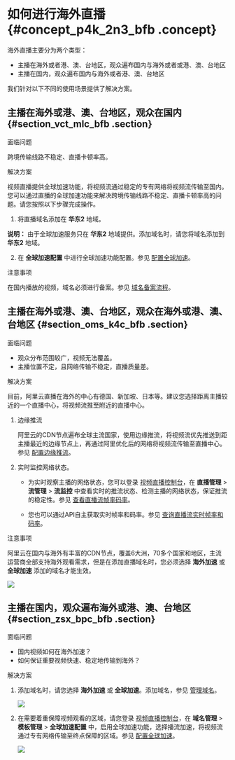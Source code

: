 # 如何进行海外直播 {#concept_p4k_2n3_bfb .concept}

海外直播主要分为两个类型：

-   主播在海外或者港、澳、台地区，观众遍布国内与海外或者或港、澳、台地区
-   主播在国内，观众遍布国内与海外或者港、澳、台地区

我们针对以下不同的使用场景提供了解决方案。

## 主播在海外或港、澳、台地区，观众在国内 {#section_vct_mlc_bfb .section}

面临问题

跨境传输线路不稳定、直播卡顿率高。

解决方案

视频直播提供全球加速功能，将视频流通过稳定的专有网络将视频流传输至国内。您可以通过直播的全球加速功能来解决跨境传输线路不稳定、直播卡顿率高的问题。请您按照以下步骤完成操作。

1.  将直播域名添加在 **华东2** 地域。

**说明：** 由于全球加速服务只在 **华东2** 地域提供。添加域名时，请您将域名添加到 **华东2** 地域。

2.  在 **全球加速配置** 中进行全球加速功能配置。参见 [配置全球加速](http://help.aliyun-inc.com/dochelp/~~86585~~)。

注意事项

在国内播放的视频，域名必须进行备案。参见 [域名备案流程](https://beian.aliyun.com/?spm=a2c4g.11186623.2.3.iQDVRd)。

## 主播在海外或港、澳、台地区，观众在海外或港、澳、台地区 {#section_oms_k4c_bfb .section}

面临问题

-   观众分布范围较广，视频无法覆盖。
-   主播位置不定，且网络传输不稳定，直播质量差。

解决方案

目前，阿里云直播在海外的中心有德国、新加坡、日本等。建议您选择距离主播较近的一个直播中心，将视频流推至附近的直播中心。

1.  边缘推流

    阿里云的CDN节点遍布全球主流国家，使用边缘推流，将视频流优先推送到距主播最近的边缘节点上，再通过阿里优化后的网络将视频流传输至直播中心。参见 [配置边缘推流](http://help.aliyun-inc.com/dochelp/~~84746~~)。

2.  实时监控网络状态。
    -   为实时观察主播的网络状态，您可以登录 [视频直播控制台](https://live.console.aliyun.com/?spm=5176.2020520001.aliyun_topbar.70.5fbc12d2y1SR2F#/overview)，在 **直播管理** \> **流管理** \> **流监控** 中查看实时的推流状态、检测主播的网络状态，保证推流的稳定性。参见 [查看直播流帧率码率](http://help.aliyun-inc.com/dochelp/~~84946~~)。

    -   您也可以通过API自主获取实时帧率和码率。参见 [查询直播流实时帧率和码率](http://help.aliyun-inc.com/dochelp/~~60410~~)。

注意事项

阿里云在国内与海外有丰富的CDN节点，覆盖6大洲，70多个国家和地区，主流运营商全部支持海外观看需求，但是在添加直播域名时，您必须选择 **海外加速** 或 **全球加速** 添加的域名才能生效。

![](http://static-aliyun-doc.oss-cn-hangzhou.aliyuncs.com/assets/img/20230/153914102811425_zh-CN.png)

## 主播在国内，观众遍布海外或港、澳、台地区 {#section_zsx_bpc_bfb .section}

面临问题

-   国内视频如何在海外加速？
-   如何保证重要视频快速、稳定地传输到海外？

解决方案

1.  添加域名时，请您选择 **海外加速** 或 **全球加速**。添加域名，参见 [管理域名](http://help.aliyun-inc.com/dochelp/~~84922~~)。

    ![](http://static-aliyun-doc.oss-cn-hangzhou.aliyuncs.com/assets/img/20230/153914102811426_zh-CN.png)

2.  在需要着重保障视频观看的区域，请您登录 [视频直播控制台](https://live.console.aliyun.com/?spm=5176.2020520001.aliyun_topbar.70.5fbc12d2y1SR2F#/overview)，在 **域名管理** \> **模板管理** \> **全球加速配置** 中，启用全球加速功能，选择播流加速，将视频流通过专有网络传输至终点保障的区域。参见 [配置全球加速](http://help.aliyun-inc.com/dochelp/~~86585~~)。

    ![](http://static-aliyun-doc.oss-cn-hangzhou.aliyuncs.com/assets/img/20229/153914102811427_zh-CN.png)


